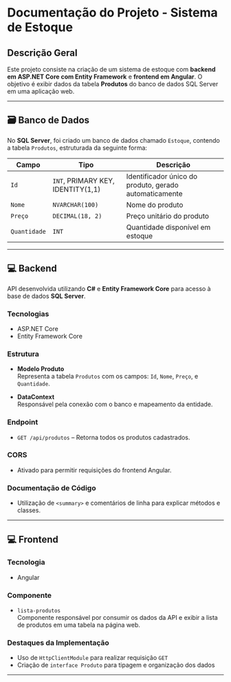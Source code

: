 #  Documentação do Projeto - Sistema de Estoque

##  Descrição Geral

Este projeto consiste na criação de um sistema de estoque com **backend em ASP.NET Core com Entity Framework** e **frontend em Angular**. O objetivo é exibir dados da tabela **Produtos** do banco de dados SQL Server em uma aplicação web.

---

## 🗃️ Banco de Dados

No **SQL Server**, foi criado um banco de dados chamado `Estoque`, contendo a tabela `Produtos`, estruturada da seguinte forma:

| Campo      | Tipo                | Descrição                                         |
|------------|---------------------|---------------------------------------------------|
| `Id`       | `INT`, PRIMARY KEY, IDENTITY(1,1) | Identificador único do produto, gerado automaticamente |
| `Nome`     | `NVARCHAR(100)`     | Nome do produto                                   |
| `Preço`    | `DECIMAL(18, 2)`    | Preço unitário do produto                         |
| `Quantidade` | `INT`             | Quantidade disponível em estoque                  |

---

## 💻 Backend

API desenvolvida utilizando **C#** e **Entity Framework Core** para acesso à base de dados **SQL Server**.

###  Tecnologias

- ASP.NET Core  
- Entity Framework Core

###  Estrutura

- **Modelo Produto**  
  Representa a tabela `Produtos` com os campos: `Id`, `Nome`, `Preço`, e `Quantidade`.

- **DataContext**  
  Responsável pela conexão com o banco e mapeamento da entidade.

###  Endpoint

- `GET /api/produtos` – Retorna todos os produtos cadastrados.

###  CORS

- Ativado para permitir requisições do frontend Angular.

###  Documentação de Código

- Utilização de `<summary>` e comentários de linha para explicar métodos e classes.

---

## 💻 Frontend

###  Tecnologia

- Angular

###  Componente

- `lista-produtos`  
  Componente responsável por consumir os dados da API e exibir a lista de produtos em uma tabela na página web.

###  Destaques da Implementação

- Uso de `HttpClientModule` para realizar requisição `GET`
- Criação de `interface Produto` para tipagem e organização dos dados

---


